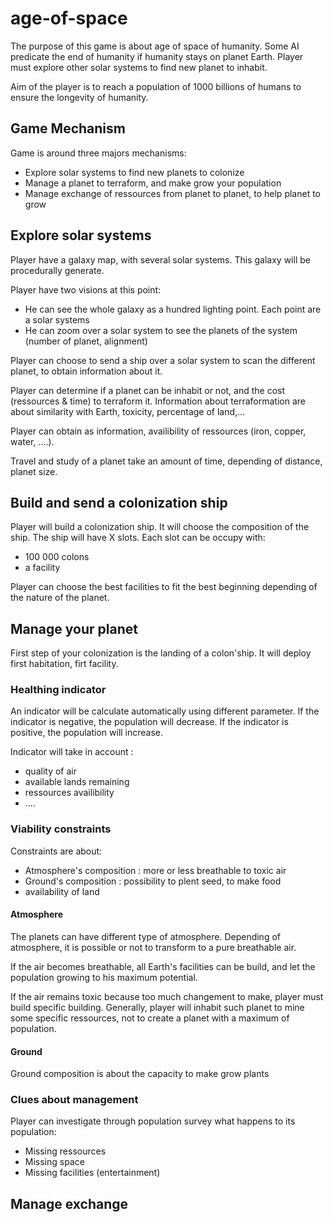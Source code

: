 # age-of-space

The purpose of this game is about age of space of humanity.
Some AI predicate the end of humanity if humanity stays on planet Earth.
Player must explore other solar systems to find new planet to inhabit.

Aim of the player is to reach a population of 1000 billions of humans to ensure the longevity of humanity.

## Game Mechanism

Game is around three majors mechanisms:

- Explore solar systems to find new planets to colonize
- Manage a planet to terraform, and make grow your population
- Manage exchange of ressources from planet to planet, to help planet to grow

## Explore solar systems

Player have a galaxy map, with several solar systems. This galaxy will be procedurally generate.

Player have two visions at this point:
* He can see the whole galaxy as a hundred lighting point. Each point are a solar systems
* He can zoom over a solar system to see the planets of the system (number of planet, alignment)

Player can choose to send a ship over a solar system to scan the different planet, to obtain information about it.

Player can determine if a planet can be inhabit or not, and the cost (ressources & time) to terraform it.
Information about terraformation are about similarity with Earth, toxicity, percentage of land,...

Player can obtain as information, availibility of ressources (iron, copper, water, ....).

Travel and study of a planet take an amount of time, depending of distance, planet size.

## Build and send a colonization ship

Player will build a colonization ship. It will choose the composition of the ship.
The ship will have X slots. Each slot can be occupy with:

- 100 000 colons
- a facility


Player can choose the best facilities to fit the best beginning depending of the nature of the planet.

## Manage your planet

First step of your colonization is the landing of a colon'ship.
It will deploy first habitation, firt facility.

### Healthing indicator

An indicator will be calculate automatically using different parameter.
If the indicator is negative, the population will decrease.
If the indicator is positive, the population will increase.

Indicator will take in account :

- quality of air
- available lands remaining
- ressources availibility
- ....

### Viability constraints

Constraints are about:

- Atmosphere's composition : more or less breathable to toxic air
- Ground's composition : possibility to plent seed, to make food
- availability of land

#### Atmosphere

The planets can have different type of atmosphere.
Depending of atmosphere, it is possible or not to transform to a pure breathable air.

If the air becomes breathable, all Earth's facilities can be build, and let the population growing to his maximum potential.

If the air remains toxic because too much changement to make, player must build specific building. Generally, player will inhabit such planet to mine some specific ressources, not to create a planet with a maximum of population.

#### Ground

Ground composition is about the capacity to make grow plants


### Clues about management

Player can investigate through population survey what happens to its population:
* Missing ressources
* Missing space
* Missing facilities (entertainment)


## Manage exchange
